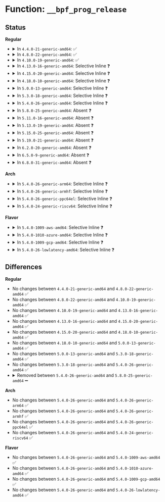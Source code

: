 # Function: <code>__bpf_prog_release</code>

## Status
<b>Regular</b>
<ul>
<li>
<details>
<summary>In <code>4.4.0-21-generic-amd64</code>: ✅</summary>

```c
void __bpf_prog_release(struct bpf_prog * prog)
```

```json
{
  "name": "__bpf_prog_release",
  "collision_type": "Unique Static",
  "inline_type": "No",
  "funcs": [
    {
      "addr": 18446744071586389104,
      "name": "__bpf_prog_release",
      "external": false,
      "loc": "net/core/filter.c:869",
      "file": "net/core/filter.c",
      "inline": "seen, unknown",
      "caller_inline": [],
      "caller_func": [
        "net/core/filter.c:sk_filter_release_rcu",
        "net/core/filter.c:bpf_prog_destroy",
        "net/core/filter.c:sk_attach_filter"
      ]
    }
  ],
  "symbols": [
    {
      "addr": 18446744071586389104,
      "name": "__bpf_prog_release",
      "section": ".text",
      "bind": "STB_LOCAL",
      "size": 71
    }
  ]
}
```
</details>
</li>
<li>
<details>
<summary>In <code>4.8.0-22-generic-amd64</code>: ✅</summary>

```c
void __bpf_prog_release(struct bpf_prog * prog)
```

```json
{
  "name": "__bpf_prog_release",
  "collision_type": "Unique Static",
  "inline_type": "No",
  "funcs": [
    {
      "addr": 18446744071586828416,
      "name": "__bpf_prog_release",
      "external": false,
      "loc": "net/core/filter.c:893",
      "file": "net/core/filter.c",
      "inline": "seen, unknown",
      "caller_inline": [],
      "caller_func": [
        "net/core/filter.c:sk_reuseport_attach_filter",
        "net/core/filter.c:sk_attach_filter",
        "net/core/filter.c:__reuseport_attach_prog",
        "net/core/filter.c:sk_filter_release_rcu"
      ]
    }
  ],
  "symbols": [
    {
      "addr": 18446744071586828416,
      "name": "__bpf_prog_release",
      "section": ".text",
      "bind": "STB_LOCAL",
      "size": 71
    }
  ]
}
```
</details>
</li>
<li>
<details>
<summary>In <code>4.10.0-19-generic-amd64</code>: ✅</summary>

```c
void __bpf_prog_release(struct bpf_prog * prog)
```

```json
{
  "name": "__bpf_prog_release",
  "collision_type": "Unique Static",
  "inline_type": "No",
  "funcs": [
    {
      "addr": 18446744071587015472,
      "name": "__bpf_prog_release",
      "external": false,
      "loc": "net/core/filter.c:895",
      "file": "net/core/filter.c",
      "inline": "seen, unknown",
      "caller_inline": [],
      "caller_func": [
        "net/core/filter.c:sk_reuseport_attach_filter",
        "net/core/filter.c:sk_attach_filter",
        "net/core/filter.c:__reuseport_attach_prog",
        "net/core/filter.c:sk_filter_release_rcu"
      ]
    }
  ],
  "symbols": [
    {
      "addr": 18446744071587015472,
      "name": "__bpf_prog_release",
      "section": ".text",
      "bind": "STB_LOCAL",
      "size": 71
    }
  ]
}
```
</details>
</li>
<li>
<details>
<summary>In <code>4.13.0-16-generic-amd64</code>: Selective Inline ❓</summary>

```c
void __bpf_prog_release(struct bpf_prog * prog)
```

```json
{
  "name": "__bpf_prog_release",
  "collision_type": "Unique Static",
  "inline_type": "Selective",
  "funcs": [
    {
      "addr": 18446744071587142832,
      "name": "__bpf_prog_release",
      "external": false,
      "loc": "net/core/filter.c:913",
      "file": "net/core/filter.c",
      "inline": "not declared, inlined",
      "caller_inline": [],
      "caller_func": [
        "net/core/filter.c:sk_reuseport_attach_filter",
        "net/core/filter.c:sk_attach_filter",
        "net/core/filter.c:__reuseport_attach_prog",
        "net/core/filter.c:sk_filter_release_rcu"
      ]
    }
  ],
  "symbols": [
    {
      "addr": 18446744071587142832,
      "name": "__bpf_prog_release",
      "section": ".text",
      "bind": "STB_LOCAL",
      "size": 71
    }
  ]
}
```
</details>
</li>
<li>
<details>
<summary>In <code>4.15.0-20-generic-amd64</code>: Selective Inline ❓</summary>

```c
void __bpf_prog_release(struct bpf_prog * prog)
```

```json
{
  "name": "__bpf_prog_release",
  "collision_type": "Unique Static",
  "inline_type": "Selective",
  "funcs": [
    {
      "addr": 18446744071587648288,
      "name": "__bpf_prog_release",
      "external": false,
      "loc": "net/core/filter.c:932",
      "file": "net/core/filter.c",
      "inline": "not declared, inlined",
      "caller_inline": [],
      "caller_func": [
        "net/core/filter.c:sk_reuseport_attach_filter",
        "net/core/filter.c:sk_attach_filter",
        "net/core/filter.c:__reuseport_attach_prog",
        "net/core/filter.c:sk_filter_release_rcu"
      ]
    }
  ],
  "symbols": [
    {
      "addr": 18446744071587648288,
      "name": "__bpf_prog_release",
      "section": ".text",
      "bind": "STB_LOCAL",
      "size": 71
    }
  ]
}
```
</details>
</li>
<li>
<details>
<summary>In <code>4.18.0-10-generic-amd64</code>: Selective Inline ❓</summary>

```c
void __bpf_prog_release(struct bpf_prog * prog)
```

```json
{
  "name": "__bpf_prog_release",
  "collision_type": "Unique Static",
  "inline_type": "Selective",
  "funcs": [
    {
      "addr": 18446744071587966656,
      "name": "__bpf_prog_release",
      "external": false,
      "loc": "net/core/filter.c:1141",
      "file": "net/core/filter.c",
      "inline": "not declared, inlined",
      "caller_inline": [],
      "caller_func": [
        "net/core/filter.c:sk_reuseport_attach_filter",
        "net/core/filter.c:sk_attach_filter",
        "net/core/filter.c:__reuseport_attach_prog",
        "net/core/filter.c:sk_filter_release_rcu"
      ]
    }
  ],
  "symbols": [
    {
      "addr": 18446744071587966656,
      "name": "__bpf_prog_release",
      "section": ".text",
      "bind": "STB_LOCAL",
      "size": 71
    }
  ]
}
```
</details>
</li>
<li>
<details>
<summary>In <code>5.0.0-13-generic-amd64</code>: Selective Inline ❓</summary>

```c
void __bpf_prog_release(struct bpf_prog * prog)
```

```json
{
  "name": "__bpf_prog_release",
  "collision_type": "Unique Static",
  "inline_type": "Selective",
  "funcs": [
    {
      "addr": 18446744071588117920,
      "name": "__bpf_prog_release",
      "external": false,
      "loc": "net/core/filter.c:1143",
      "file": "net/core/filter.c",
      "inline": "not declared, inlined",
      "caller_inline": [],
      "caller_func": [
        "net/core/filter.c:sk_reuseport_prog_free",
        "net/core/filter.c:sk_reuseport_attach_filter",
        "net/core/filter.c:sk_attach_filter",
        "net/core/filter.c:sk_filter_release_rcu"
      ]
    }
  ],
  "symbols": [
    {
      "addr": 18446744071588117920,
      "name": "__bpf_prog_release",
      "section": ".text",
      "bind": "STB_LOCAL",
      "size": 71
    }
  ]
}
```
</details>
</li>
<li>
<details>
<summary>In <code>5.3.0-18-generic-amd64</code>: Selective Inline ❓</summary>

```c
void __bpf_prog_release(struct bpf_prog * prog)
```

```json
{
  "name": "__bpf_prog_release",
  "collision_type": "Unique Static",
  "inline_type": "Selective",
  "funcs": [
    {
      "addr": 18446744071588436032,
      "name": "__bpf_prog_release",
      "external": false,
      "loc": "net/core/filter.c:1143",
      "file": "net/core/filter.c",
      "inline": "not declared, inlined",
      "caller_inline": [],
      "caller_func": [
        "net/core/filter.c:sk_reuseport_prog_free",
        "net/core/filter.c:sk_reuseport_attach_filter",
        "net/core/filter.c:sk_attach_filter",
        "net/core/filter.c:sk_filter_release_rcu"
      ]
    }
  ],
  "symbols": [
    {
      "addr": 18446744071588436032,
      "name": "__bpf_prog_release",
      "section": ".text",
      "bind": "STB_LOCAL",
      "size": 73
    }
  ]
}
```
</details>
</li>
<li>
<details>
<summary>In <code>5.4.0-26-generic-amd64</code>: Selective Inline ❓</summary>

```c
void __bpf_prog_release(struct bpf_prog * prog)
```

```json
{
  "name": "__bpf_prog_release",
  "collision_type": "Unique Static",
  "inline_type": "Selective",
  "funcs": [
    {
      "addr": 18446744071588641904,
      "name": "__bpf_prog_release",
      "external": false,
      "loc": "net/core/filter.c:1143",
      "file": "net/core/filter.c",
      "inline": "not declared, inlined",
      "caller_inline": [],
      "caller_func": [
        "net/core/filter.c:sk_reuseport_prog_free",
        "net/core/filter.c:sk_reuseport_attach_filter",
        "net/core/filter.c:sk_attach_filter",
        "net/core/filter.c:sk_filter_release_rcu"
      ]
    }
  ],
  "symbols": [
    {
      "addr": 18446744071588641904,
      "name": "__bpf_prog_release",
      "section": ".text",
      "bind": "STB_LOCAL",
      "size": 73
    }
  ]
}
```
</details>
</li>
<li>
<details>
<summary>In <code>5.8.0-25-generic-amd64</code>: Absent ❓</summary>

```json
{
  "name": "__bpf_prog_release",
  "collision_type": "Unique Static",
  "inline_type": "Full",
  "funcs": [
    {
      "addr": 18446744071589537341,
      "name": "__bpf_prog_release",
      "external": false,
      "loc": "net/core/filter.c:1132",
      "file": "net/core/filter.c",
      "inline": "not declared, inlined",
      "caller_inline": [
        "net/core/filter.c:sk_reuseport_prog_free",
        "net/core/filter.c:sk_reuseport_prog_free",
        "net/core/filter.c:sk_reuseport_attach_filter",
        "net/core/filter.c:sk_reuseport_attach_filter",
        "net/core/filter.c:sk_attach_filter",
        "net/core/filter.c:sk_attach_filter",
        "net/core/filter.c:__get_filter",
        "net/core/filter.c:__get_filter",
        "net/core/filter.c:bpf_prog_create_from_user",
        "net/core/filter.c:bpf_prog_create_from_user",
        "net/core/filter.c:bpf_prog_create_from_user",
        "net/core/filter.c:bpf_prog_create_from_user",
        "net/core/filter.c:bpf_prog_create",
        "net/core/filter.c:bpf_prog_create",
        "net/core/filter.c:bpf_migrate_filter",
        "net/core/filter.c:bpf_migrate_filter",
        "net/core/filter.c:sk_filter_release_rcu",
        "net/core/filter.c:sk_filter_release_rcu"
      ],
      "caller_func": []
    }
  ],
  "symbols": []
}
```
</details>
</li>
<li>
<details>
<summary>In <code>5.11.0-16-generic-amd64</code>: Absent ❓</summary>

```json
{
  "name": "__bpf_prog_release",
  "collision_type": "Unique Static",
  "inline_type": "Full",
  "funcs": [
    {
      "addr": 18446744071589546365,
      "name": "__bpf_prog_release",
      "external": false,
      "loc": "net/core/filter.c:1162",
      "file": "net/core/filter.c",
      "inline": "not declared, inlined",
      "caller_inline": [
        "net/core/filter.c:sk_reuseport_prog_free",
        "net/core/filter.c:sk_reuseport_prog_free",
        "net/core/filter.c:sk_reuseport_attach_filter",
        "net/core/filter.c:sk_reuseport_attach_filter",
        "net/core/filter.c:sk_attach_filter",
        "net/core/filter.c:sk_attach_filter",
        "net/core/filter.c:__get_filter",
        "net/core/filter.c:__get_filter",
        "net/core/filter.c:bpf_prog_create_from_user",
        "net/core/filter.c:bpf_prog_create_from_user",
        "net/core/filter.c:bpf_prog_create_from_user",
        "net/core/filter.c:bpf_prog_create_from_user",
        "net/core/filter.c:bpf_prog_create",
        "net/core/filter.c:bpf_prog_create",
        "net/core/filter.c:bpf_migrate_filter",
        "net/core/filter.c:bpf_migrate_filter",
        "net/core/filter.c:sk_filter_release_rcu",
        "net/core/filter.c:sk_filter_release_rcu"
      ],
      "caller_func": []
    }
  ],
  "symbols": []
}
```
</details>
</li>
<li>
<details>
<summary>In <code>5.13.0-19-generic-amd64</code>: Absent ❓</summary>

```json
{
  "name": "__bpf_prog_release",
  "collision_type": "Unique Static",
  "inline_type": "Full",
  "funcs": [
    {
      "addr": 18446744071589444077,
      "name": "__bpf_prog_release",
      "external": false,
      "loc": "net/core/filter.c:1162",
      "file": "net/core/filter.c",
      "inline": "not declared, inlined",
      "caller_inline": [
        "net/core/filter.c:sk_reuseport_prog_free",
        "net/core/filter.c:sk_reuseport_prog_free",
        "net/core/filter.c:sk_reuseport_attach_filter",
        "net/core/filter.c:sk_reuseport_attach_filter",
        "net/core/filter.c:sk_attach_filter",
        "net/core/filter.c:sk_attach_filter",
        "net/core/filter.c:bpf_prepare_filter",
        "net/core/filter.c:bpf_prepare_filter",
        "net/core/filter.c:bpf_prepare_filter",
        "net/core/filter.c:bpf_prepare_filter",
        "net/core/filter.c:bpf_prepare_filter",
        "net/core/filter.c:sk_filter_release_rcu",
        "net/core/filter.c:sk_filter_release_rcu"
      ],
      "caller_func": []
    }
  ],
  "symbols": []
}
```
</details>
</li>
<li>
<details>
<summary>In <code>5.15.0-25-generic-amd64</code>: Absent ❓</summary>

```json
{
  "name": "__bpf_prog_release",
  "collision_type": "Unique Static",
  "inline_type": "Full",
  "funcs": [
    {
      "addr": 18446744071590179021,
      "name": "__bpf_prog_release",
      "external": false,
      "loc": "net/core/filter.c:1163",
      "file": "net/core/filter.c",
      "inline": "not declared, inlined",
      "caller_inline": [
        "net/core/filter.c:sk_reuseport_prog_free",
        "net/core/filter.c:sk_reuseport_prog_free",
        "net/core/filter.c:sk_reuseport_attach_filter",
        "net/core/filter.c:sk_reuseport_attach_filter",
        "net/core/filter.c:sk_attach_filter",
        "net/core/filter.c:sk_attach_filter",
        "net/core/filter.c:bpf_prepare_filter",
        "net/core/filter.c:bpf_prepare_filter",
        "net/core/filter.c:bpf_prepare_filter",
        "net/core/filter.c:bpf_prepare_filter",
        "net/core/filter.c:bpf_prepare_filter",
        "net/core/filter.c:sk_filter_release_rcu",
        "net/core/filter.c:sk_filter_release_rcu"
      ],
      "caller_func": []
    }
  ],
  "symbols": []
}
```
</details>
</li>
<li>
<details>
<summary>In <code>5.19.0-21-generic-amd64</code>: Absent ❓</summary>

```json
{
  "name": "__bpf_prog_release",
  "collision_type": "Unique Static",
  "inline_type": "Full",
  "funcs": [
    {
      "addr": 18446744071591741388,
      "name": "__bpf_prog_release",
      "external": false,
      "loc": "net/core/filter.c:1164",
      "file": "net/core/filter.c",
      "inline": "not declared, inlined",
      "caller_inline": [
        "net/core/filter.c:sk_reuseport_prog_free",
        "net/core/filter.c:sk_reuseport_prog_free",
        "net/core/filter.c:sk_reuseport_attach_filter",
        "net/core/filter.c:sk_reuseport_attach_filter",
        "net/core/filter.c:sk_attach_filter",
        "net/core/filter.c:sk_attach_filter",
        "net/core/filter.c:bpf_prepare_filter",
        "net/core/filter.c:bpf_prepare_filter",
        "net/core/filter.c:bpf_prepare_filter",
        "net/core/filter.c:bpf_prepare_filter",
        "net/core/filter.c:bpf_prepare_filter",
        "net/core/filter.c:sk_filter_release_rcu",
        "net/core/filter.c:sk_filter_release_rcu"
      ],
      "caller_func": []
    }
  ],
  "symbols": []
}
```
</details>
</li>
<li>
<details>
<summary>In <code>6.2.0-20-generic-amd64</code>: Absent ❓</summary>

```json
{
  "name": "__bpf_prog_release",
  "collision_type": "Unique Static",
  "inline_type": "Full",
  "funcs": [
    {
      "addr": 18446744071593530812,
      "name": "__bpf_prog_release",
      "external": false,
      "loc": "net/core/filter.c:1166",
      "file": "net/core/filter.c",
      "inline": "not declared, inlined",
      "caller_inline": [
        "net/core/filter.c:sk_reuseport_prog_free",
        "net/core/filter.c:sk_reuseport_prog_free",
        "net/core/filter.c:sk_reuseport_attach_filter",
        "net/core/filter.c:sk_reuseport_attach_filter",
        "net/core/filter.c:sk_attach_filter",
        "net/core/filter.c:sk_attach_filter",
        "net/core/filter.c:bpf_prepare_filter",
        "net/core/filter.c:bpf_prepare_filter",
        "net/core/filter.c:bpf_prepare_filter",
        "net/core/filter.c:bpf_prepare_filter",
        "net/core/filter.c:bpf_prepare_filter",
        "net/core/filter.c:sk_filter_release_rcu",
        "net/core/filter.c:sk_filter_release_rcu"
      ],
      "caller_func": []
    }
  ],
  "symbols": []
}
```
</details>
</li>
<li>
<details>
<summary>In <code>6.5.0-9-generic-amd64</code>: Absent ❓</summary>

```json
{
  "name": "__bpf_prog_release",
  "collision_type": "Unique Static",
  "inline_type": "Full",
  "funcs": [
    {
      "addr": 18446744071593996412,
      "name": "__bpf_prog_release",
      "external": false,
      "loc": "net/core/filter.c:1166",
      "file": "net/core/filter.c",
      "inline": "not declared, inlined",
      "caller_inline": [
        "net/core/filter.c:sk_reuseport_prog_free",
        "net/core/filter.c:sk_reuseport_prog_free",
        "net/core/filter.c:sk_reuseport_attach_filter",
        "net/core/filter.c:sk_reuseport_attach_filter",
        "net/core/filter.c:sk_attach_filter",
        "net/core/filter.c:sk_attach_filter",
        "net/core/filter.c:bpf_prepare_filter",
        "net/core/filter.c:bpf_prepare_filter",
        "net/core/filter.c:bpf_prepare_filter",
        "net/core/filter.c:bpf_prepare_filter",
        "net/core/filter.c:bpf_prepare_filter",
        "net/core/filter.c:sk_filter_release_rcu",
        "net/core/filter.c:sk_filter_release_rcu"
      ],
      "caller_func": []
    }
  ],
  "symbols": []
}
```
</details>
</li>
<li>
<details>
<summary>In <code>6.8.0-31-generic-amd64</code>: Absent ❓</summary>

```json
{
  "name": "__bpf_prog_release",
  "collision_type": "Unique Static",
  "inline_type": "Full",
  "funcs": [
    {
      "addr": 18446744071594780668,
      "name": "__bpf_prog_release",
      "external": false,
      "loc": "net/core/filter.c:1171",
      "file": "net/core/filter.c",
      "inline": "not declared, inlined",
      "caller_inline": [
        "net/core/filter.c:sk_reuseport_prog_free",
        "net/core/filter.c:sk_reuseport_prog_free",
        "net/core/filter.c:sk_reuseport_attach_filter",
        "net/core/filter.c:sk_reuseport_attach_filter",
        "net/core/filter.c:sk_attach_filter",
        "net/core/filter.c:sk_attach_filter",
        "net/core/filter.c:bpf_prepare_filter",
        "net/core/filter.c:bpf_prepare_filter",
        "net/core/filter.c:bpf_prepare_filter",
        "net/core/filter.c:bpf_prepare_filter",
        "net/core/filter.c:bpf_prepare_filter",
        "net/core/filter.c:sk_filter_release_rcu",
        "net/core/filter.c:sk_filter_release_rcu"
      ],
      "caller_func": []
    }
  ],
  "symbols": []
}
```
</details>
</li>
</ul>
<b>Arch</b>
<ul>
<li>
<details>
<summary>In <code>5.4.0-26-generic-arm64</code>: Selective Inline ❓</summary>

```c
void __bpf_prog_release(struct bpf_prog * prog)
```

```json
{
  "name": "__bpf_prog_release",
  "collision_type": "Unique Static",
  "inline_type": "Selective",
  "funcs": [
    {
      "addr": 18446603336502186664,
      "name": "__bpf_prog_release",
      "external": false,
      "loc": "net/core/filter.c:1143",
      "file": "net/core/filter.c",
      "inline": "not declared, inlined",
      "caller_inline": [],
      "caller_func": [
        "net/core/filter.c:sk_reuseport_prog_free",
        "net/core/filter.c:sk_reuseport_attach_filter",
        "net/core/filter.c:sk_attach_filter",
        "net/core/filter.c:sk_filter_release_rcu"
      ]
    }
  ],
  "symbols": [
    {
      "addr": 18446603336502186664,
      "name": "__bpf_prog_release",
      "section": ".text",
      "bind": "STB_LOCAL",
      "size": 100
    }
  ]
}
```
</details>
</li>
<li>
<details>
<summary>In <code>5.4.0-26-generic-armhf</code>: Selective Inline ❓</summary>

```c
void __bpf_prog_release(struct bpf_prog * prog)
```

```json
{
  "name": "__bpf_prog_release",
  "collision_type": "Unique Static",
  "inline_type": "Selective",
  "funcs": [
    {
      "addr": 3234934484,
      "name": "__bpf_prog_release",
      "external": false,
      "loc": "net/core/filter.c:1143",
      "file": "net/core/filter.c",
      "inline": "not declared, inlined",
      "caller_inline": [],
      "caller_func": [
        "net/core/filter.c:sk_reuseport_prog_free",
        "net/core/filter.c:sk_reuseport_attach_filter",
        "net/core/filter.c:sk_attach_filter",
        "net/core/filter.c:sk_filter_release_rcu"
      ]
    }
  ],
  "symbols": [
    {
      "addr": 3234934484,
      "name": "__bpf_prog_release",
      "section": ".text",
      "bind": "STB_LOCAL",
      "size": 84
    }
  ]
}
```
</details>
</li>
<li>
<details>
<summary>In <code>5.4.0-26-generic-ppc64el</code>: Selective Inline ❓</summary>

```c
void __bpf_prog_release(struct bpf_prog * prog)
```

```json
{
  "name": "__bpf_prog_release",
  "collision_type": "Unique Static",
  "inline_type": "Selective",
  "funcs": [
    {
      "addr": 13835058055295665744,
      "name": "__bpf_prog_release",
      "external": false,
      "loc": "net/core/filter.c:1143",
      "file": "net/core/filter.c",
      "inline": "not declared, inlined",
      "caller_inline": [],
      "caller_func": [
        "net/core/filter.c:sk_reuseport_prog_free",
        "net/core/filter.c:sk_reuseport_attach_filter",
        "net/core/filter.c:sk_attach_filter",
        "net/core/filter.c:sk_filter_release_rcu"
      ]
    }
  ],
  "symbols": [
    {
      "addr": 13835058055295665744,
      "name": "__bpf_prog_release",
      "section": ".text",
      "bind": "STB_LOCAL",
      "size": 152
    }
  ]
}
```
</details>
</li>
<li>
<details>
<summary>In <code>5.4.0-24-generic-riscv64</code>: Selective Inline ❓</summary>

```c
void __bpf_prog_release(struct bpf_prog * prog)
```

```json
{
  "name": "__bpf_prog_release",
  "collision_type": "Unique Static",
  "inline_type": "Selective",
  "funcs": [
    {
      "addr": 18446743936278442646,
      "name": "__bpf_prog_release",
      "external": false,
      "loc": "net/core/filter.c:1143",
      "file": "net/core/filter.c",
      "inline": "not declared, inlined",
      "caller_inline": [],
      "caller_func": [
        "net/core/filter.c:sk_reuseport_prog_free",
        "net/core/filter.c:sk_reuseport_attach_filter",
        "net/core/filter.c:sk_attach_filter",
        "net/core/filter.c:sk_filter_release_rcu"
      ]
    }
  ],
  "symbols": [
    {
      "addr": 18446743936278442646,
      "name": "__bpf_prog_release",
      "section": ".text",
      "bind": "STB_LOCAL",
      "size": 106
    }
  ]
}
```
</details>
</li>
</ul>
<b>Flavor</b>
<ul>
<li>
<details>
<summary>In <code>5.4.0-1009-aws-amd64</code>: Selective Inline ❓</summary>

```c
void __bpf_prog_release(struct bpf_prog * prog)
```

```json
{
  "name": "__bpf_prog_release",
  "collision_type": "Unique Static",
  "inline_type": "Selective",
  "funcs": [
    {
      "addr": 18446744071588248640,
      "name": "__bpf_prog_release",
      "external": false,
      "loc": "net/core/filter.c:1143",
      "file": "net/core/filter.c",
      "inline": "not declared, inlined",
      "caller_inline": [],
      "caller_func": [
        "net/core/filter.c:sk_reuseport_prog_free",
        "net/core/filter.c:sk_reuseport_attach_filter",
        "net/core/filter.c:sk_attach_filter",
        "net/core/filter.c:sk_filter_release_rcu"
      ]
    }
  ],
  "symbols": [
    {
      "addr": 18446744071588248640,
      "name": "__bpf_prog_release",
      "section": ".text",
      "bind": "STB_LOCAL",
      "size": 73
    }
  ]
}
```
</details>
</li>
<li>
<details>
<summary>In <code>5.4.0-1010-azure-amd64</code>: Selective Inline ❓</summary>

```c
void __bpf_prog_release(struct bpf_prog * prog)
```

```json
{
  "name": "__bpf_prog_release",
  "collision_type": "Unique Static",
  "inline_type": "Selective",
  "funcs": [
    {
      "addr": 18446744071587961456,
      "name": "__bpf_prog_release",
      "external": false,
      "loc": "net/core/filter.c:1143",
      "file": "net/core/filter.c",
      "inline": "not declared, inlined",
      "caller_inline": [],
      "caller_func": [
        "net/core/filter.c:sk_reuseport_prog_free",
        "net/core/filter.c:sk_reuseport_attach_filter",
        "net/core/filter.c:sk_attach_filter",
        "net/core/filter.c:sk_filter_release_rcu"
      ]
    }
  ],
  "symbols": [
    {
      "addr": 18446744071587961456,
      "name": "__bpf_prog_release",
      "section": ".text",
      "bind": "STB_LOCAL",
      "size": 73
    }
  ]
}
```
</details>
</li>
<li>
<details>
<summary>In <code>5.4.0-1009-gcp-amd64</code>: Selective Inline ❓</summary>

```c
void __bpf_prog_release(struct bpf_prog * prog)
```

```json
{
  "name": "__bpf_prog_release",
  "collision_type": "Unique Static",
  "inline_type": "Selective",
  "funcs": [
    {
      "addr": 18446744071588580464,
      "name": "__bpf_prog_release",
      "external": false,
      "loc": "net/core/filter.c:1143",
      "file": "net/core/filter.c",
      "inline": "not declared, inlined",
      "caller_inline": [],
      "caller_func": [
        "net/core/filter.c:sk_reuseport_prog_free",
        "net/core/filter.c:sk_reuseport_attach_filter",
        "net/core/filter.c:sk_attach_filter",
        "net/core/filter.c:sk_filter_release_rcu"
      ]
    }
  ],
  "symbols": [
    {
      "addr": 18446744071588580464,
      "name": "__bpf_prog_release",
      "section": ".text",
      "bind": "STB_LOCAL",
      "size": 73
    }
  ]
}
```
</details>
</li>
<li>
<details>
<summary>In <code>5.4.0-26-lowlatency-amd64</code>: Selective Inline ❓</summary>

```c
void __bpf_prog_release(struct bpf_prog * prog)
```

```json
{
  "name": "__bpf_prog_release",
  "collision_type": "Unique Static",
  "inline_type": "Selective",
  "funcs": [
    {
      "addr": 18446744071588717952,
      "name": "__bpf_prog_release",
      "external": false,
      "loc": "net/core/filter.c:1143",
      "file": "net/core/filter.c",
      "inline": "not declared, inlined",
      "caller_inline": [],
      "caller_func": [
        "net/core/filter.c:sk_reuseport_prog_free",
        "net/core/filter.c:sk_reuseport_attach_filter",
        "net/core/filter.c:sk_attach_filter",
        "net/core/filter.c:sk_filter_release_rcu"
      ]
    }
  ],
  "symbols": [
    {
      "addr": 18446744071588717952,
      "name": "__bpf_prog_release",
      "section": ".text",
      "bind": "STB_LOCAL",
      "size": 73
    }
  ]
}
```
</details>
</li>
</ul>

## Differences
<b>Regular</b>
<ul>
<li>
No changes between <code>4.4.0-21-generic-amd64</code> and <code>4.8.0-22-generic-amd64</code> ✅
</li>
<li>
No changes between <code>4.8.0-22-generic-amd64</code> and <code>4.10.0-19-generic-amd64</code> ✅
</li>
<li>
No changes between <code>4.10.0-19-generic-amd64</code> and <code>4.13.0-16-generic-amd64</code> ✅
</li>
<li>
No changes between <code>4.13.0-16-generic-amd64</code> and <code>4.15.0-20-generic-amd64</code> ✅
</li>
<li>
No changes between <code>4.15.0-20-generic-amd64</code> and <code>4.18.0-10-generic-amd64</code> ✅
</li>
<li>
No changes between <code>4.18.0-10-generic-amd64</code> and <code>5.0.0-13-generic-amd64</code> ✅
</li>
<li>
No changes between <code>5.0.0-13-generic-amd64</code> and <code>5.3.0-18-generic-amd64</code> ✅
</li>
<li>
No changes between <code>5.3.0-18-generic-amd64</code> and <code>5.4.0-26-generic-amd64</code> ✅
</li>
<li>
<details>
<summary>Removed between <code>5.4.0-26-generic-amd64</code> and <code>5.8.0-25-generic-amd64</code> ➖</summary>

```c
void __bpf_prog_release(struct bpf_prog * prog)
```
</details>
</li>
</ul>
<b>Arch</b>
<ul>
<li>
No changes between <code>5.4.0-26-generic-amd64</code> and <code>5.4.0-26-generic-arm64</code> ✅
</li>
<li>
No changes between <code>5.4.0-26-generic-amd64</code> and <code>5.4.0-26-generic-armhf</code> ✅
</li>
<li>
No changes between <code>5.4.0-26-generic-amd64</code> and <code>5.4.0-26-generic-ppc64el</code> ✅
</li>
<li>
No changes between <code>5.4.0-26-generic-amd64</code> and <code>5.4.0-24-generic-riscv64</code> ✅
</li>
</ul>
<b>Flavor</b>
<ul>
<li>
No changes between <code>5.4.0-26-generic-amd64</code> and <code>5.4.0-1009-aws-amd64</code> ✅
</li>
<li>
No changes between <code>5.4.0-26-generic-amd64</code> and <code>5.4.0-1010-azure-amd64</code> ✅
</li>
<li>
No changes between <code>5.4.0-26-generic-amd64</code> and <code>5.4.0-1009-gcp-amd64</code> ✅
</li>
<li>
No changes between <code>5.4.0-26-generic-amd64</code> and <code>5.4.0-26-lowlatency-amd64</code> ✅
</li>
</ul>
